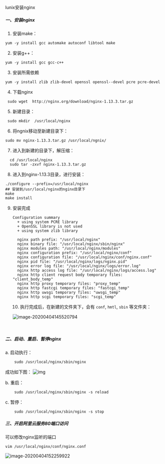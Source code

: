 lunix安装nginx

##### 一、安装nginx

1. 安装make：

```shell
yum -y install gcc automake autoconf libtool make
```

2. 安装g++：

```shell
yum -y install gcc gcc-c++
```

3. 安装所需依赖

```shell
yum -y install zlib zlib-devel openssl openssl--devel pcre pcre-devel
```

4. 下载nginx

```shell
 sudo wget  http://nginx.org/download/nginx-1.13.3.tar.gz
```

5. 新建目录：

```shell
 sudo mkdir  /usr/local/nginx
```

6. 将ngnix移动至新建目录下：

```shell
sudo mv nginx-1.13.3.tar.gz /usr/local/ngnix/
```

7. 进入到新建的目录下，解压缩：

```shell
  cd /usr/local/nginx
  sudo tar -zxvf nginx-1.13.3.tar.gz
```

8. 进入到nginx-1.13.3目录，进行安装：

```shell
./configure --prefix=/usr/local/nginx
## 安装到/usr/local/nginx的nginx目录下
make
make install
```

9. 安装完成

   ```shell
   Configuration summary
     + using system PCRE library
     + OpenSSL library is not used
     + using system zlib library
   
     nginx path prefix: "/usr/local/nginx"
     nginx binary file: "/usr/local/nginx/sbin/nginx"
     nginx modules path: "/usr/local/nginx/modules"
     nginx configuration prefix: "/usr/local/nginx/conf"
     nginx configuration file: "/usr/local/nginx/conf/nginx.conf"
     nginx pid file: "/usr/local/nginx/logs/nginx.pid"
     nginx error log file: "/usr/local/nginx/logs/error.log"
     nginx http access log file: "/usr/local/nginx/logs/access.log"
     nginx http client request body temporary files: "client_body_temp"
     nginx http proxy temporary files: "proxy_temp"
     nginx http fastcgi temporary files: "fastcgi_temp"
     nginx http uwsgi temporary files: "uwsgi_temp"
     nginx http scgi temporary files: "scgi_temp"
   ```

   10. 执行完成后，在新建的文件夹下，会有 `conf`, `hmtl`, `sbin` 等文件夹：

   ![image-20200404145520794](C:\Users\GreyGao\AppData\Roaming\Typora\typora-user-images\image-20200404145520794.png)  

​     

##### 二、启动、重启、暂停nginx

a. 启动执行：

```shell
    sudo /usr/local/nginx/sbin/nginx
```

成功如下图：
![img](https://img2018.cnblogs.com/blog/846711/201905/846711-20190522212938287-1627540341.png)

b. 重启：

```shell
    sudo /usr/local/nginx/sbin/nginx -s reload
```

c. 暂停：

```shell
    sudo /usr/local/nginx/sbin/nginx -s stop
```

##### 三、开启阿里云服务80端口访问

可以修改nginx监听的端口

```shell
vim /usr/local/nginx/conf/nginx.conf
```

![image-20200404152259922](C:\Users\GreyGao\AppData\Roaming\Typora\typora-user-images\image-20200404152259922.png)

